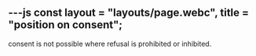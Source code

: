 ---js
  const layout = "layouts/page.webc",
		title = "position on consent";
---

consent is not possible where refusal is prohibited or inhibited.
<!--- https://tilde.zone/@misterdave/110500377783800860 --->